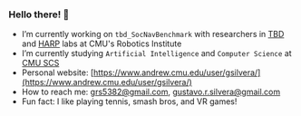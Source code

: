 ### Hello there! 👋

- I’m currently working on `tbd_SocNavBenchmark` with researchers in [TBD](https://tbd.ri.cmu.edu/) and [HARP](http://harp.ri.cmu.edu/) labs at CMU's Robotics Institute
- I’m currently studying `Artificial Intelligence` and `Computer Science` at [CMU SCS](https://www.cs.cmu.edu/)
- Personal website: [https://www.andrew.cmu.edu/user/gsilvera/](https://www.andrew.cmu.edu/user/gsilvera/)
- How to reach me: [grs5382@gmail.com](mailto:grs5382@gmail.com), [gustavo.r.silvera@gmail.com](mailto:gustavo.r.silvera@gmail.com)
- Fun fact: I like playing tennis, smash bros, and VR games!

<!--
**GustavoSilvera/GustavoSilvera** is a ✨ _special_ ✨ repository because its `README.md` (this file) appears on your GitHub profile.

Here are some ideas to get you started:

- 🔭 I’m currently working on ...
- 🌱 I’m currently learning ...
- 👯 I’m looking to collaborate on ...
- 🤔 I’m looking for help with ...
- 💬 Ask me about ...
- 📫 How to reach me: ...
- 😄 Pronouns: ...
- ⚡ Fun fact: ...
-->
